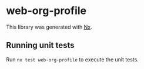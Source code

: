 # web-org-profile

This library was generated with [Nx](https://nx.dev).

## Running unit tests

Run `nx test web-org-profile` to execute the unit tests.
